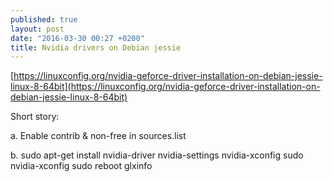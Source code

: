 ```yaml
---
published: true
layout: post
date: "2016-03-30 00:27 +0200"
title: Nvidia drivers on Debian jessie
---
```



[https://linuxconfig.org/nvidia-geforce-driver-installation-on-debian-jessie-linux-8-64bit](https://linuxconfig.org/nvidia-geforce-driver-installation-on-debian-jessie-linux-8-64bit)

Short story:

a. Enable contrib & non-free in sources.list

b.
    sudo apt-get install nvidia-driver nvidia-settings nvidia-xconfig 
    sudo nvidia-xconfig 
    sudo reboot
    glxinfo
